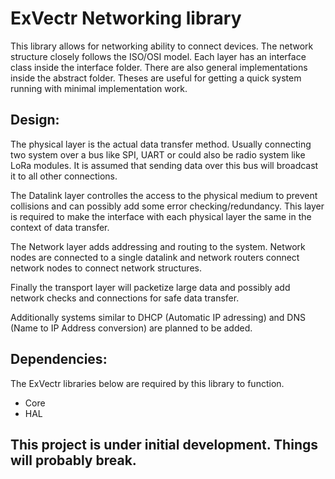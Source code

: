 # ExVectr Networking library
This library allows for networking ability to connect devices.
The network structure closely follows the ISO/OSI model.
Each layer has an interface class inside the interface folder. There are also general implementations inside the abstract folder. Theses are useful for getting a quick system running with minimal implementation work.
## Design:
The physical layer is the actual data transfer method. Usually connecting two system over a bus like SPI, UART or could also be radio system like LoRa modules. It is assumed that sending data over this bus will broadcast it to all other connections.

The Datalink layer controlles the access to the physical medium to prevent collisions and can possibly add some error checking/redundancy. This layer is required to make the interface with each physical layer the same in the context of data transfer.

The Network layer adds addressing and routing to the system. Network nodes are connected to a single datalink and network routers connect network nodes to connect network structures.

Finally the transport layer will packetize large data and possibly add network checks and connections for safe data transfer.

Additionally systems similar to DHCP (Automatic IP adressing) and DNS (Name to IP Address conversion) are planned to be added.
## Dependencies:
The ExVectr libraries below are required by this library to function.
- Core 
- HAL
## **This project is under initial development. Things will probably break.**